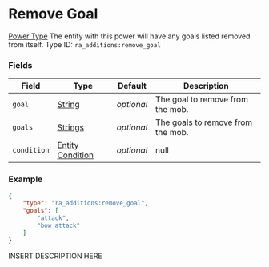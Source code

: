 # Remove Goal
[Power Type](../power_types.md)
The entity with this power will have any goals listed removed from itself.
Type ID: `ra_additions:remove_goal`
### Fields
Field | Type | Default | Description
------|------|---------|-------------
`goal` | [String](../data_types/string.md) | _optional_ | The goal to remove from the mob.
`goals` | [Strings](../data_types/strings.md) | _optional_ | The goals to remove from the mob.
`condition` | [Entity Condition](../data_types/entity_condition.md) | _optional_ | null

### Example
```json
{
    "type": "ra_additions:remove_goal",
    "goals": [
        "attack",
        "bow_attack"
    ]
}```
INSERT DESCRIPTION HERE
